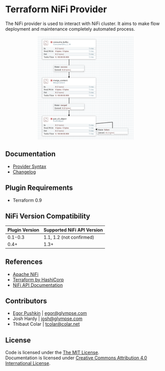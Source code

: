 # Terraform NiFi Provider

The NiFi provider is used to interact with NiFi cluster.
It aims to make flow deployment and maintenance completely automated process.

<div align="center">
  <img src="examples/kafka_to_s3/flow.png" width="60%">
</div>

## Documentation

- [Provider Syntax](docs/syntax.md)
- [Changelog](docs/changelog.md)

## Plugin Requirements

- Terraform 0.9

## NiFi Version Compatibility

Plugin Version | Supported NiFi API Version
---|---
0.1-0.3 | 1.1, 1.2 (not confirmed)
0.4+ | 1.3+

## References

- [Apache NiFi](https://nifi.apache.org/)
- [Terraform by HashiCorp](https://www.terraform.io/)
- [NiFi API Documentation](https://nifi.apache.org/docs/nifi-docs/rest-api/)

## Contributors 

- [Egor Pushkin](https://www.linkedin.com/in/egorpushkin/) | [egor@glympse.com](mailto:egor@glympse.com) 
- Josh Hardy | [josh@glympse.com](mailto:josh@glympse.com>)
- Thibaut Colar | [tcolar@colar.net](mailto:tcolar@colar.net)

## License

Code is licensed under the [The MIT License](http://opensource.org/licenses/MIT). <br>
Documentation is licensed under [Creative Commons Attribution 4.0 International License](https://creativecommons.org/licenses/by/4.0/).
